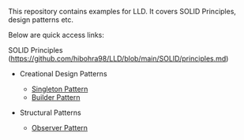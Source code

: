 This repository contains examples for LLD. It covers SOLID Principles, design patterns etc.

Below are quick access links:

SOLID Principles (https://github.com/hibohra98/LLD/blob/main/SOLID/principles.md)

* Creational Design Patterns
  * [Singleton Pattern](https://github.com/hibohra98/LLD/blob/main/CreationalPatterns/singletonPattern.md)
  * [Builder Pattern](https://github.com/hibohra98/LLD/blob/main/CreationalPatterns/BuilderPattern.md)

* Structural Patterns
  * [Observer Pattern](https://github.com/hibohra98/LLD/blob/main/StructuralPatterns/ObserverPattern.md)

